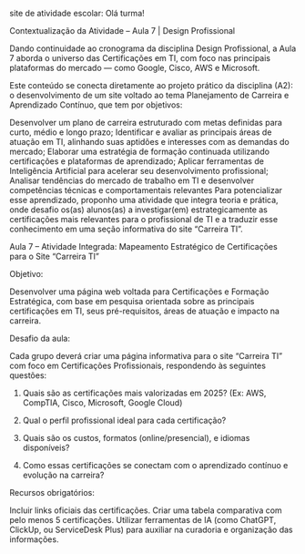 site de atividade escolar: 
Olá turma!

Contextualização da Atividade – Aula 7 | Design Profissional

Dando continuidade ao cronograma da disciplina Design Profissional, a Aula 7 aborda o universo das Certificações em TI, com foco nas principais plataformas do mercado — como Google, Cisco, AWS e Microsoft.

Este conteúdo se conecta diretamente ao projeto prático da disciplina (A2): o desenvolvimento de um site voltado ao tema Planejamento de Carreira e Aprendizado Contínuo, que tem por objetivos:

Desenvolver um plano de carreira estruturado com metas definidas para curto, médio e longo prazo;
Identificar e avaliar as principais áreas de atuação em TI, alinhando suas aptidões e interesses com as demandas do mercado;
Elaborar uma estratégia de formação continuada utilizando certificações e plataformas de aprendizado;
Aplicar ferramentas de Inteligência Artificial para acelerar seu desenvolvimento profissional;
Analisar tendências do mercado de trabalho em TI e desenvolver competências técnicas e comportamentais relevantes
Para potencializar esse aprendizado, proponho uma atividade que integra teoria e prática, onde desafio os(as) alunos(as) a investigar(em) estrategicamente as certificações mais relevantes para o profissional de TI e a traduzir esse conhecimento em uma seção informativa do site “Carreira TI”.

Aula 7 – Atividade Integrada: Mapeamento Estratégico de Certificações para o Site “Carreira TI”

Objetivo:

Desenvolver uma página web voltada para Certificações e Formação Estratégica, com base em pesquisa orientada sobre as principais certificações em TI, seus pré-requisitos, áreas de atuação e impacto na carreira.

Desafio da aula:

Cada grupo deverá criar uma página informativa para o site “Carreira TI” com foco em Certificações Profissionais, respondendo às seguintes questões:

1) Quais são as certificações mais valorizadas em 2025? (Ex: AWS, CompTIA, Cisco, Microsoft, Google Cloud)

2) Qual o perfil profissional ideal para cada certificação?

3) Quais são os custos, formatos (online/presencial), e idiomas disponíveis?

4) Como essas certificações se conectam com o aprendizado contínuo e evolução na carreira?

Recursos obrigatórios:

Incluir links oficiais das certificações.
Criar uma tabela comparativa com pelo menos 5 certificações.
Utilizar ferramentas de IA (como ChatGPT, ClickUp, ou ServiceDesk Plus) para auxiliar na curadoria e organização das informações.
